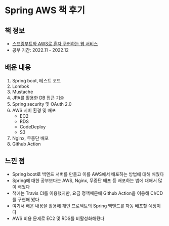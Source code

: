 # Spring AWS 책 후기

## 책 정보

- [스프링부트와 AWS로 혼자 구현하는 웹 서비스](https://github.com/jojoldu/freelec-springboot2-webservice)
- 공부 기간: 2022.11 - 2022.12

## 배운 내용

1. Spring boot, 테스트 코드
2. Lombok
3. Mustache
4. JPA를 활용한 DB 접근 기술
5. Spring security 및 OAuth 2.0
6. AWS 서버 환경 및 배포
   - EC2
   - RDS
   - CodeDeploy
   - S3
7. Nginx, 무중단 배포
8. Github Action

## 느낀 점

- Spring boot로 백엔드 서버를 만들고 이를 AWS에서 배포하는 방법에 대해 배웠다
- Spring에 대한 공부보다는 AWS, Nginx, 무중단 배포 등 배포하는 법에 대해서 많이 배웠다
- 책에는 Travis CI를 이용했지만, 요금 정책때문에 Github Action을 이용해 CI/CD를 구현해 봤다
- 여기서 배운 내용을 활용해 개인 프로젝트의 Spring 백엔드를 자동 배포할 예정이다
- AWS 비용 문제로 EC2 및 RDS를 비활성화해뒀다
